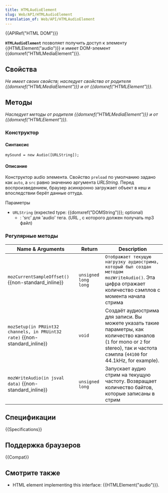 ```yaml
---
title: HTMLAudioElement
slug: Web/API/HTMLAudioElement
translation_of: Web/API/HTMLAudioElement
---
```

{{APIRef("HTML DOM")}}

**`HTMLAudioElement`** позволяет получить доступ к элементу {{HTMLElement("audio")}} и имеет DOM-элемент {{domxref("HTMLMediaElement")}}.

## Свойства

_Не имеет своих свойств; наследует свойства от родителя {{domxref("HTMLMediaElement")}} и от {{domxref("HTMLElement")}}._

## Методы

_Наследует методы от родителя {{domxref("HTMLMediaElement")}} и от {{domxref("HTMLElement")}}._

### Конструктор

#### Синтаксис

```
mySound = new Audio([URLString]);
```

#### Описание

Конструктор audio элемента. Свойство `preload` по умолчанию задано как `auto`, а `src` равно значению аргумента _URLString._ Перед воспроизведением, браузер асинхронно загружает объект в кеш и впоследствии берёт данные оттуда.

Параметры

- `URLString` (expected type: {{domxref("DOMString")}}; optional)
  - : 'src' для 'audio' тега. (URL , с которого должен получать mp3 файл)

### Регулярные методы

| Name & Arguments                                                                    | Return               | Description                                                                                                                                                                          |
| ----------------------------------------------------------------------------------- | -------------------- | ------------------------------------------------------------------------------------------------------------------------------------------------------------------------------------ |
| `mozCurrentSampleOffset()` {{non-standard_inline}}                         | `unsigned long long` | `Отображает текущую нагрузку аудиострима, который был создан методом mozWriteAudio()`. Эта цифра отражает количество сэмплов с момента начала стрима                                 |
| `mozSetup(in PRUint32 channels, in PRUint32 rate)` {{non-standard_inline}} | `void`               | Создаёт аудиострима для записи. Вы можете указать такие параметры, как количество каналов (`1` for mono or `2` for stereo), так и частота сэмпла (`44100` for 44.1kHz, for example). |
| `mozWriteAudio(in jsval data)` {{non-standard_inline}}                     | `unsigned long`      | Запускает аудио стрим на текущую частоту. Возвращает количество байтов, которые записаны в стрим                                                                                     |

## Спецификации

{{Specifications}}

## Поддержка браузеров

{{Compat}}

## Смотрите также

- HTML element implementing this interface: {{HTMLElement("audio")}}.
